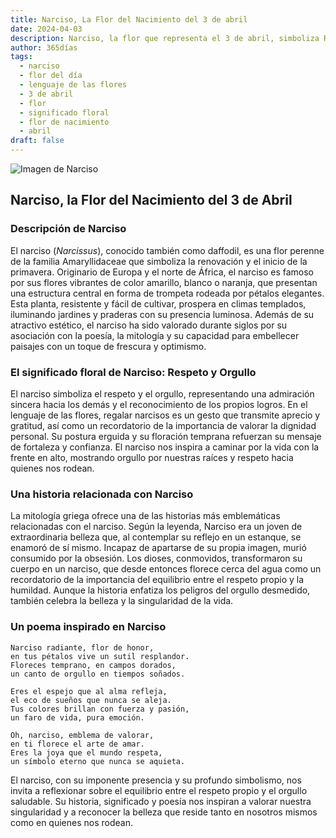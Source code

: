 ```yaml
---
title: Narciso, La Flor del Nacimiento del 3 de abril
date: 2024-04-03
description: Narciso, la flor que representa el 3 de abril, simboliza Respeto y orgullo. Descubre su fascinante historia, significado en el lenguaje de las flores y una poesía que celebra su belleza.
author: 365días
tags:
  - narciso
  - flor del día
  - lenguaje de las flores
  - 3 de abril
  - flor
  - significado floral
  - flor de nacimiento
  - abril
draft: false
---
```


![Imagen de Narciso](https://cdn.pixabay.com/photo/2017/02/09/20/41/flower-2053451_640.jpg#center)


## Narciso, la Flor del Nacimiento del 3 de Abril

### Descripción de Narciso

El narciso (_Narcissus_), conocido también como daffodil, es una flor perenne de la familia Amaryllidaceae que simboliza la renovación y el inicio de la primavera. Originario de Europa y el norte de África, el narciso es famoso por sus flores vibrantes de color amarillo, blanco o naranja, que presentan una estructura central en forma de trompeta rodeada por pétalos elegantes. Esta planta, resistente y fácil de cultivar, prospera en climas templados, iluminando jardines y praderas con su presencia luminosa. Además de su atractivo estético, el narciso ha sido valorado durante siglos por su asociación con la poesía, la mitología y su capacidad para embellecer paisajes con un toque de frescura y optimismo.

### El significado floral de Narciso: Respeto y Orgullo

El narciso simboliza el respeto y el orgullo, representando una admiración sincera hacia los demás y el reconocimiento de los propios logros. En el lenguaje de las flores, regalar narcisos es un gesto que transmite aprecio y gratitud, así como un recordatorio de la importancia de valorar la dignidad personal. Su postura erguida y su floración temprana refuerzan su mensaje de fortaleza y confianza. El narciso nos inspira a caminar por la vida con la frente en alto, mostrando orgullo por nuestras raíces y respeto hacia quienes nos rodean.

### Una historia relacionada con Narciso

La mitología griega ofrece una de las historias más emblemáticas relacionadas con el narciso. Según la leyenda, Narciso era un joven de extraordinaria belleza que, al contemplar su reflejo en un estanque, se enamoró de sí mismo. Incapaz de apartarse de su propia imagen, murió consumido por la obsesión. Los dioses, conmovidos, transformaron su cuerpo en un narciso, que desde entonces florece cerca del agua como un recordatorio de la importancia del equilibrio entre el respeto propio y la humildad. Aunque la historia enfatiza los peligros del orgullo desmedido, también celebra la belleza y la singularidad de la vida.

### Un poema inspirado en Narciso

```
Narciso radiante, flor de honor,  
en tus pétalos vive un sutil resplandor.  
Floreces temprano, en campos dorados,  
un canto de orgullo en tiempos soñados.  

Eres el espejo que al alma refleja,  
el eco de sueños que nunca se aleja.  
Tus colores brillan con fuerza y pasión,  
un faro de vida, pura emoción.  

Oh, narciso, emblema de valorar,  
en ti florece el arte de amar.  
Eres la joya que el mundo respeta,  
un símbolo eterno que nunca se aquieta.  
```

El narciso, con su imponente presencia y su profundo simbolismo, nos invita a reflexionar sobre el equilibrio entre el respeto propio y el orgullo saludable. Su historia, significado y poesía nos inspiran a valorar nuestra singularidad y a reconocer la belleza que reside tanto en nosotros mismos como en quienes nos rodean.